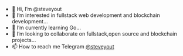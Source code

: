 - 👋 Hi, I’m @steveyout
- 👀 I’m interested in fullstack web development and blockchain development...
- 🌱 I’m currently learning Go...
- 💞️ I’m looking to collaborate on fullstack,open source and blockchain projects...
- 📫 How to reach me Telegram [@steveyout](https://t.me/steveyout)

<!---
steveyout/steveyout is a ✨ special ✨ repository because its `README.md` (this file) appears on your GitHub profile.
You can click the Preview link to take a look at your changes.
--->
